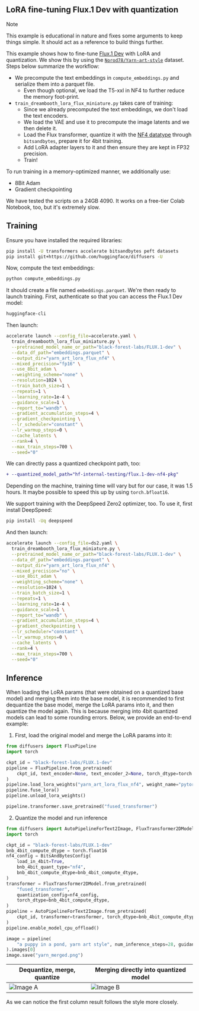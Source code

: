 ## LoRA fine-tuning Flux.1 Dev with quantization

> [!NOTE]  
> This example is educational in nature and fixes some arguments to keep things simple. It should act as a reference to build things further.

This example shows how to fine-tune [Flux.1 Dev](https://huggingface.co/black-forest-labs/FLUX.1-dev) with LoRA and quantization. We show this by using the [`Norod78/Yarn-art-style`](https://huggingface.co/datasets/Norod78/Yarn-art-style) dataset. Steps below summarize the workflow:

* We precompute the text embeddings in `compute_embeddings.py` and serialize them into a parquet file.
  * Even though optional, we load the T5-xxl in NF4 to further reduce the memory foot-print. 
* `train_dreambooth_lora_flux_miniature.py` takes care of training:
  * Since we already precomputed the text embeddings, we don't load the text encoders.
  * We load the VAE and use it to precompute the image latents and we then delete it. 
  * Load the Flux transformer, quantize it with the [NF4 datatype](https://arxiv.org/abs/2305.14314) through `bitsandbytes`, prepare it for 4bit training. 
  * Add LoRA adapter layers to it and then ensure they are kept in FP32 precision.
  * Train!

To run training in a memory-optimized manner, we additionally use:

* 8Bit Adam
* Gradient checkpointing 

We have tested the scripts on a 24GB 4090. It works on a free-tier Colab Notebook, too, but it's extremely slow. 

## Training

Ensure you have installed the required libraries:

```bash
pip install -U transformers accelerate bitsandbytes peft datasets 
pip install git+https://github.com/huggingface/diffusers -U
```

Now, compute the text embeddings:

```bash
python compute_embeddings.py
```

It should create a file named `embeddings.parquet`. We're then ready to launch training. First, authenticate so that you can access the Flux.1 Dev model: 

```bash
huggingface-cli
```

Then launch:

```bash
accelerate launch --config_file=accelerate.yaml \
  train_dreambooth_lora_flux_miniature.py \
  --pretrained_model_name_or_path="black-forest-labs/FLUX.1-dev" \
  --data_df_path="embeddings.parquet" \
  --output_dir="yarn_art_lora_flux_nf4" \
  --mixed_precision="fp16" \
  --use_8bit_adam \
  --weighting_scheme="none" \
  --resolution=1024 \
  --train_batch_size=1 \
  --repeats=1 \
  --learning_rate=1e-4 \
  --guidance_scale=1 \
  --report_to="wandb" \
  --gradient_accumulation_steps=4 \
  --gradient_checkpointing \
  --lr_scheduler="constant" \
  --lr_warmup_steps=0 \
  --cache_latents \
  --rank=4 \
  --max_train_steps=700 \
  --seed="0"
```

We can directly pass a quantized checkpoint path, too:

```diff
+ --quantized_model_path="hf-internal-testing/flux.1-dev-nf4-pkg"
```

Depending on the machine, training time will vary but for our case, it was 1.5 hours. It maybe possible to speed this up by using `torch.bfloat16`. 

We support training with the DeepSpeed Zero2 optimizer, too. To use it, first install DeepSpeed:

```bash
pip install -Uq deepspeed
```

And then launch:

```bash
accelerate launch --config_file=ds2.yaml \
  train_dreambooth_lora_flux_miniature.py \
  --pretrained_model_name_or_path="black-forest-labs/FLUX.1-dev" \
  --data_df_path="embeddings.parquet" \
  --output_dir="yarn_art_lora_flux_nf4" \
  --mixed_precision="no" \
  --use_8bit_adam \
  --weighting_scheme="none" \
  --resolution=1024 \
  --train_batch_size=1 \
  --repeats=1 \
  --learning_rate=1e-4 \
  --guidance_scale=1 \
  --report_to="wandb" \
  --gradient_accumulation_steps=4 \
  --gradient_checkpointing \
  --lr_scheduler="constant" \
  --lr_warmup_steps=0 \
  --cache_latents \
  --rank=4 \
  --max_train_steps=700 \
  --seed="0"
```

## Inference

When loading the LoRA params (that were obtained on a quantized base model) and merging them into the base model, it is recommended to first dequantize the base model, merge the LoRA params into it, and then quantize the model again. This is because merging into 4bit quantized models can lead to some rounding errors. Below, we provide an end-to-end example:

1. First, load the original model and merge the LoRA params into it:

```py
from diffusers import FluxPipeline 
import torch 

ckpt_id = "black-forest-labs/FLUX.1-dev"
pipeline = FluxPipeline.from_pretrained(
    ckpt_id, text_encoder=None, text_encoder_2=None, torch_dtype=torch.float16
)
pipeline.load_lora_weights("yarn_art_lora_flux_nf4", weight_name="pytorch_lora_weights.safetensors")
pipeline.fuse_lora()
pipeline.unload_lora_weights()

pipeline.transformer.save_pretrained("fused_transformer")
```

2. Quantize the model and run inference

```py
from diffusers import AutoPipelineForText2Image, FluxTransformer2DModel, BitsAndBytesConfig
import torch

ckpt_id = "black-forest-labs/FLUX.1-dev"
bnb_4bit_compute_dtype = torch.float16
nf4_config = BitsAndBytesConfig(
    load_in_4bit=True,
    bnb_4bit_quant_type="nf4",
    bnb_4bit_compute_dtype=bnb_4bit_compute_dtype,
)
transformer = FluxTransformer2DModel.from_pretrained(
    "fused_transformer",
    quantization_config=nf4_config,
    torch_dtype=bnb_4bit_compute_dtype,
)
pipeline = AutoPipelineForText2Image.from_pretrained(
    ckpt_id, transformer=transformer, torch_dtype=bnb_4bit_compute_dtype
)
pipeline.enable_model_cpu_offload()

image = pipeline(
    "a puppy in a pond, yarn art style", num_inference_steps=28, guidance_scale=3.5, height=768
).images[0]
image.save("yarn_merged.png")
```

|   Dequantize, merge, quantize   |   Merging directly into quantized model   |
|-------|-------|
| ![Image A](https://huggingface.co/datasets/sayakpaul/sample-datasets/resolve/main/quantized_flux_training/merged.png) | ![Image B](https://huggingface.co/datasets/sayakpaul/sample-datasets/resolve/main/quantized_flux_training/unmerged.png) |

As we can notice the first column result follows the style more closely.
